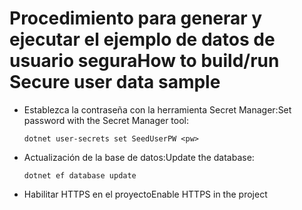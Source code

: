 # <a name="how-to-buildrun-secure-user-data-sample"></a><span data-ttu-id="56730-101">Procedimiento para generar y ejecutar el ejemplo de datos de usuario segura</span><span class="sxs-lookup"><span data-stu-id="56730-101">How to build/run Secure user data sample</span></span>

* <span data-ttu-id="56730-102">Establezca la contraseña con la herramienta Secret Manager:</span><span class="sxs-lookup"><span data-stu-id="56730-102">Set password with the Secret Manager tool:</span></span>

  `dotnet user-secrets set SeedUserPW <pw>`

* <span data-ttu-id="56730-103">Actualización de la base de datos:</span><span class="sxs-lookup"><span data-stu-id="56730-103">Update the database:</span></span>

    `dotnet ef database update`

* <span data-ttu-id="56730-104">Habilitar HTTPS en el proyecto</span><span class="sxs-lookup"><span data-stu-id="56730-104">Enable HTTPS in the project</span></span>
